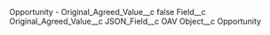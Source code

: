 <?xml version="1.0" encoding="UTF-8"?>
<CustomMetadata xmlns="http://soap.sforce.com/2006/04/metadata" xmlns:xsi="http://www.w3.org/2001/XMLSchema-instance" xmlns:xsd="http://www.w3.org/2001/XMLSchema">
    <label>Opportunity - Original_Agreed_Value__c</label>
    <protected>false</protected>
    <values>
        <field>Field__c</field>
        <value xsi:type="xsd:string">Original_Agreed_Value__c</value>
    </values>
    <values>
        <field>JSON_Field__c</field>
        <value xsi:type="xsd:string">OAV</value>
    </values>
    <values>
        <field>Object__c</field>
        <value xsi:type="xsd:string">Opportunity</value>
    </values>
</CustomMetadata>
